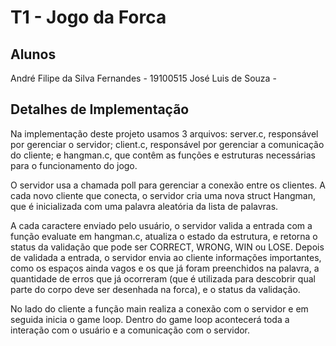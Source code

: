 # T1 - Jogo da Forca 

## Alunos 
  André Filipe da Silva Fernandes - 19100515
  José Luis de Souza - 

## Detalhes de Implementação
  Na implementação deste projeto usamos 3 arquivos: server.c, responsável por gerenciar o servidor; client.c, responsável por gerenciar a comunicação do cliente; e hangman.c, que contêm as funções e estruturas necessárias para o funcionamento do jogo.

  O servidor usa a chamada poll para gerenciar a conexão entre os clientes. A cada novo cliente que conecta, o servidor cria uma nova struct Hangman, que é inicializada com uma palavra aleatória da lista de palavras. 

  A cada caractere enviado pelo usuário, o servidor valida a entrada com a função evaluate em hangman.c, atualiza o estado da estrutura, e retorna o status da validação que pode ser CORRECT, WRONG, WIN ou LOSE. Depois de validada a entrada, o servidor envia ao cliente informações importantes, como os espaços ainda vagos e os que já foram preenchidos na palavra, a quantidade de erros que já ocorreram (que é utilizada para descobrir qual parte do corpo deve ser desenhada na forca), e o status da validação.

  No lado do cliente a função main realiza a conexão com o servidor e em seguida inicia o game loop. Dentro do game loop acontecerá toda a interação com o usuário e a comunicação com o servidor. 